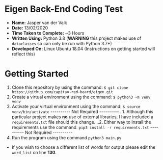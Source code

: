 # Eigen Back-End Coding Test

- **Name:** Jasper van der Valk
- **Date:** 13/02/2020
- **Time Taken to Complete:** ~3 Hours
- **Written Using:** Python 3.8 (**WARNING** this project makes use of `dataclasses` so can only be run with Python 3.7+)
- **Developed On:** Linux Ubuntu 18.04 (Instructions on getting started will reflect this)

# Getting Started
1. Clone this repository by using the command: `$ git clone https://github.com/capitao-red-beard/eigen.git`
2. Create a virtual environment using the command: `$ python3 -m venv venv`
3. Activate your virtual environment using the command: `$ source venv/bin/activate`
---------- Not Required ----------
..1. Although this particular project makes **no** use of external libraries, I have included a `requirements.txt` file should this change.
..2. Either way to install the requirements use the command: `pip3 install -r requirements.txt`
---------- Not Required ----------
4. Run the program using the command `python3 main.py`
- If you wish to choose a different list of words for output please edit the `word_list` on line **130**.
